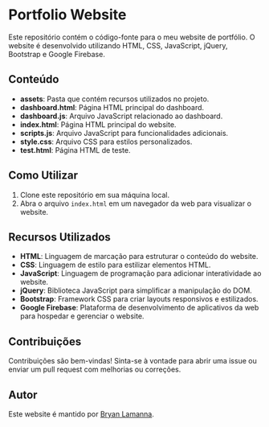 # Portfolio Website

Este repositório contém o código-fonte para o meu website de portfólio. O website é desenvolvido utilizando HTML, CSS, JavaScript, jQuery, Bootstrap e Google Firebase.

## Conteúdo

- **assets**: Pasta que contém recursos utilizados no projeto.
- **dashboard.html**: Página HTML principal do dashboard.
- **dashboard.js**: Arquivo JavaScript relacionado ao dashboard.
- **index.html**: Página HTML principal do website.
- **scripts.js**: Arquivo JavaScript para funcionalidades adicionais.
- **style.css**: Arquivo CSS para estilos personalizados.
- **test.html**: Página HTML de teste.

## Como Utilizar

1. Clone este repositório em sua máquina local.
2. Abra o arquivo `index.html` em um navegador da web para visualizar o website.

## Recursos Utilizados

- **HTML**: Linguagem de marcação para estruturar o conteúdo do website.
- **CSS**: Linguagem de estilo para estilizar elementos HTML.
- **JavaScript**: Linguagem de programação para adicionar interatividade ao website.
- **jQuery**: Biblioteca JavaScript para simplificar a manipulação do DOM.
- **Bootstrap**: Framework CSS para criar layouts responsivos e estilizados.
- **Google Firebase**: Plataforma de desenvolvimento de aplicativos da web para hospedar e gerenciar o website.

## Contribuições

Contribuições são bem-vindas! Sinta-se à vontade para abrir uma issue ou enviar um pull request com melhorias ou correções.

## Autor

Este website é mantido por [Bryan Lamanna](https://github.com/Bryanlamanna).

